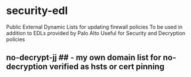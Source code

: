# security-edl
Public External Dynamic Lists for updating firewall policies
To be used in addition to EDLs provided by Palo Alto
Useful for Security and Decryption policies



## no-decrypt-jj ## - my own domain list for no-decryption verified as hsts or cert pinning
